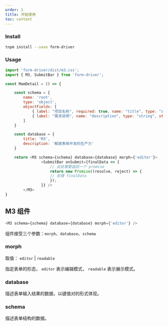 ```yaml
---
order: 1
title: 开始使用
toc: content
---
```

### Install

```bash
tnpm install --save form-driver
```

### Usage

```js
import 'form-driver/dist/m3.css';
import { M3, SubmitBar } from 'form-driver';

const MamDetail = () => {

    const schema = {
        name: 'root',
        type: 'object',
        objectFields: [
            { label: "项目名称", required: true, name: "title", type: "string", max: 50, placeholder: '请输入' },
            { label: "需求说明", name: "description", type: "string", stringLines: 3, placeholder: '请输入' },
        ]
    }

    const database = {
        title: 'M3',
        description: '解放表单开发的生产力'
    }

    return <M3 schema={schema} database={database} morph={'editor'}>
                <SubmitBar onSubmit={finalData => {
                    // 此处需要返回一个 promise
                    return new Promise((resolve, reject) => {
                    // 处理 finalData
                    }); 
                }} />
        </M3>
}
```


## M3 组件

```js
<M3 schema={schema} database={database} morph={'editor'} />
```
组件接受三个参数：`morph`、`database`、`schema`

### morph

取值： `editor` | `readable`

指定表单的形态， `editor` 表示编辑模式， `readable` 表示展示模式。

### database

描述表单输入结果的数据，以键值对的形式体现。

### schema

描述表单结构的数据。